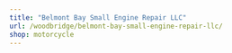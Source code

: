 ```yaml
---
title: "Belmont Bay Small Engine Repair LLC"
url: /woodbridge/belmont-bay-small-engine-repair-llc/
shop: motorcycle
---
```

